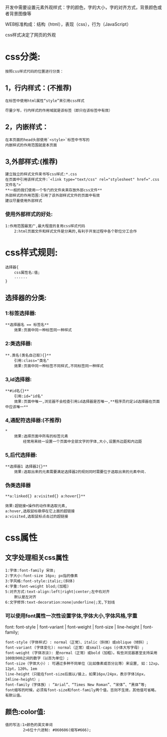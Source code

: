 开发中需要设置元素外观样式：字的颜色，字的大小，字的对齐方式，背景颜色或者背景图像等

WEB标准构成：结构（html），表现（css），行为（JavaScript）

css样式决定了网页的外观

# css分类:

    按照css样式代码的位置进行分类：

## 1，行内样式：(不推荐)

    在标签中使用html属性“style”来引用css样式

    尽量少写，行内样式的作用域就是该标签（即只在该标签中有效）

## 2，内嵌样式：

    在本页面的head头部使用`<style>`标签中书写的
    内嵌样式的作用范围就是本页面

## 3,外部样式:(推荐)

    建立独立的样式文件来书写css样式:*.css
    在页面中引用该样式文件:`<link type="text/css" rel="stylesheet" href=".css文件名">`
    **一般的我们使用一个专门的文件夹来存放外部css文件**
    外部样式的作用范围:引用了该外部样式文件的页面中有效
    建议尽量使用外部样式

### 使用外部样式的好处:

    1:作用范围最宽广,最大程度的复用css样式代码
        2:html页面文件和样式文件是分离的,有利于开发过程中各个职位分工合作

# css样式规则:

    选择器{
        css属性名:值;
        ......
    }

## 选择器的分类:

### 1:标签选择器:

    **选择器名 == 标签名**
        效果:页面中同一种标签同一种样式

### 2:类选择器:

    **.类名(类名自己取){}**
        引用:class="类名"
        效果:页面中同一种标签不同样式,不同标签同一种样式

### 3,id选择器:

    **#id名{}**
        引用:id="id名"
        效果:页面中唯一,浏览器不会检查引用id选择器是否唯一,**程序员约定id选择器在页面中应该唯一**

### 4,通配符选择器:(不推荐)

    *
        效果:选择页面中所有的标签元素
            经常用来统一设置一个页面中全部文字的字体,大小,设置外边距和内边距

### 5,后代选择器:

    **选择器1 选择器2{}**
        效果:选取出来的元素需要满足选择器2的规则同时需要位于选取出来的元素中间.

### 伪类选择器

    **a:linked{} a:visited{} a:hover{}**

    效果:超链接+操作的动作来选取元素,
    a:hover,选取鼠标悬停在它上面的超链接
    a:visited,选取鼠标点击过的超链接

# css属性
## 文字处理相关css属性
    1:字体:font-family 宋体;
    2:字大小:font-size 16px; px指的像素
    3:字风格:font-style:italic;(斜体)
    4:字重:font-weight blod;(加粗)
    5:对齐方式:text-align:left|right|center;左中右对齐
        默认是左对齐
    6:文字修饰:text-decoration:none|underline|;无,下划线
###    **可以使用font属性一次性设置字体,字体大小,字体风格,字重**
    
font: font-style | font-variant | font-weight | font-size | line-height | font-family;

    font-style（字体样式）: normal（正常）、italic（斜体）或oblique（倾斜）;
    font-variant (字体变化): normal（正常）或small-caps（小体大写字母）;
    font-weight (字体浓淡): 是normal（正常）或bold（加粗）。有些浏览器甚至支持采用100到900之间的数字（以百为单位）;
    font-size（字体大小）: 可通过多种不同单位（比如像素或百分比等）来设置, 如：12xp，12pt，120%，1em
    line-height（只能在font-size后面以/接上，如果16px/24px，表示字体16px， 24line-height）;
    font-family（字体族）: “Arial”、“Times New Roman”、“宋体”、“黑体”等;
    font缩写的时候，必须有font-size和font-family两个值，否则不生效，其他值可省略，有默认值。

## 颜色:color值:
    值的写法:1>颜色的英文单词
            2>6位十六进制: #060606(缩写#666);